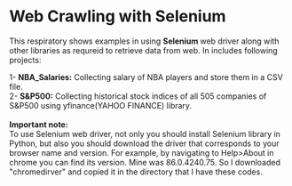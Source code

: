# Web Crawling with Selenium
This respiratory shows examples in using <b> Selenium </b> web driver along with other libraries as requreid to retrieve data from web. In includes following projects:

1- <b>NBA_Salaries:</b> Collecting salary of NBA players and store them in a CSV file. <br/>
2- <b>S&P500:</b> Collecting historical stock indices of all 505 companies of S&P500 using yfinance(YAHOO FINANCE) library.
<br/><br/>
<b>Important note:</b><br/>
To use Selenium web driver, not only you should install Selenium library in Python, but also you should download the driver that corresponds to your browser name and version. For example, by navigating to Help>About in chrome you can find its version. Mine was 86.0.4240.75. So I downloaded "chromedirver" and copied it in the directory that I have these codes.
